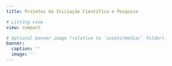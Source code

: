 ```yaml
---
title: Projetos da Iniciação Científica e Pesquisa

# Listing view
view: compact

# Optional banner image (relative to `assets/media/` folder).
banner:
  caption: ''
  image: ''
---
```

